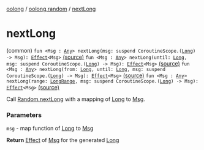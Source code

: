 [oolong](../index.md) / [oolong.random](index.md) / [nextLong](./next-long.md)

# nextLong

(common) `fun <Msg : `[`Any`](https://kotlinlang.org/api/latest/jvm/stdlib/kotlin/-any/index.html)`> nextLong(msg: suspend CoroutineScope.(`[`Long`](https://kotlinlang.org/api/latest/jvm/stdlib/kotlin/-long/index.html)`) -> Msg): `[`Effect`](../oolong/-effect.md)`<Msg>` [(source)](https://github.com/oolong-kt/oolong/tree/main/oolong/src/commonMain/kotlin/oolong/random/util.kt#L139)
`fun <Msg : `[`Any`](https://kotlinlang.org/api/latest/jvm/stdlib/kotlin/-any/index.html)`> nextLong(until: `[`Long`](https://kotlinlang.org/api/latest/jvm/stdlib/kotlin/-long/index.html)`, msg: suspend CoroutineScope.(`[`Long`](https://kotlinlang.org/api/latest/jvm/stdlib/kotlin/-long/index.html)`) -> Msg): `[`Effect`](../oolong/-effect.md)`<Msg>` [(source)](https://github.com/oolong-kt/oolong/tree/main/oolong/src/commonMain/kotlin/oolong/random/util.kt#L148)
`fun <Msg : `[`Any`](https://kotlinlang.org/api/latest/jvm/stdlib/kotlin/-any/index.html)`> nextLong(from: `[`Long`](https://kotlinlang.org/api/latest/jvm/stdlib/kotlin/-long/index.html)`, until: `[`Long`](https://kotlinlang.org/api/latest/jvm/stdlib/kotlin/-long/index.html)`, msg: suspend CoroutineScope.(`[`Long`](https://kotlinlang.org/api/latest/jvm/stdlib/kotlin/-long/index.html)`) -> Msg): `[`Effect`](../oolong/-effect.md)`<Msg>` [(source)](https://github.com/oolong-kt/oolong/tree/main/oolong/src/commonMain/kotlin/oolong/random/util.kt#L157)
`fun <Msg : `[`Any`](https://kotlinlang.org/api/latest/jvm/stdlib/kotlin/-any/index.html)`> nextLong(range: `[`LongRange`](https://kotlinlang.org/api/latest/jvm/stdlib/kotlin.ranges/-long-range/index.html)`, msg: suspend CoroutineScope.(`[`Long`](https://kotlinlang.org/api/latest/jvm/stdlib/kotlin/-long/index.html)`) -> Msg): `[`Effect`](../oolong/-effect.md)`<Msg>` [(source)](https://github.com/oolong-kt/oolong/tree/main/oolong/src/commonMain/kotlin/oolong/random/util.kt#L166)

Call [Random.nextLong](https://kotlinlang.org/api/latest/jvm/stdlib/kotlin.random/-random/next-long.html) with a mapping of [Long](https://kotlinlang.org/api/latest/jvm/stdlib/kotlin/-long/index.html) to [Msg](next-long.md#Msg).

### Parameters

`msg` - map function of [Long](https://kotlinlang.org/api/latest/jvm/stdlib/kotlin/-long/index.html) to [Msg](next-long.md#Msg)

**Return**
[Effect](../oolong/-effect.md) of [Msg](next-long.md#Msg) for the generated [Long](https://kotlinlang.org/api/latest/jvm/stdlib/kotlin/-long/index.html)

